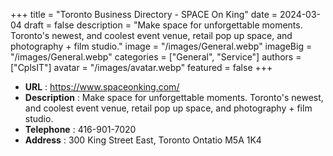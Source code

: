 +++
title = "Toronto Business Directory - SPACE On King"
date = 2024-03-04
draft = false
description = "Make space for unforgettable moments. Toronto's newest, and coolest event 
venue, retail pop up space, and photography + film studio."
image = "/images/General.webp"
imageBig = "/images/General.webp"
categories = ["General", "Service"]
authors = ["CplsIT"]
avatar = "/images/avatar.webp"
featured = false
+++


* **URL** :  https://www.spaceonking.com/
* **Description** : Make space for unforgettable moments. Toronto's newest, and coolest event 
venue, retail pop up space, and photography + film studio.
* **Telephone** : 416-901-7020
* **Address** : 300 King Street East, Toronto Ontatio M5A 1K4